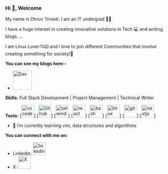 ### Hi 👋, Welcome

<!--
**drvcodenta/drvcodenta** is a ✨ _special_ ✨ repository because its `README.md` (this file) appears on your GitHub profile.
-->

My name is Dhruv Trivedi. I am an IT undergrad 👨‍🎓

I have a huge interest in creating innovative solutions in Tech 💻 and writing blogs ... 

I am Linux Lover💘⌨️ and I love to join different Communities that involve creating something for society!👐

**You can see my blogs here:-**
- [<img src='https://cdn6.aptoide.com/imgs/c/c/4/cc4728ef462176c828948f9ce056fa5f_icon.png' alt='Dev' height='60'>](https://dev.to/drvcodenta)

**Skills:**
Full Stack Development | Project Management | Technical Writer

**Tools:**
[<img src='https://upload.wikimedia.org/wikipedia/commons/thumb/2/2d/Visual_Studio_Code_1.18_icon.svg/640px-Visual_Studio_Code_1.18_icon.svg.png' alt='vscode' height='40'>] [<img src='https://upload.wikimedia.org/wikipedia/commons/thumb/2/24/Github_logo_svg.svg/640px-Github_logo_svg.svg.png' alt='Github' height='40'>] [<img src='https://upload.wikimedia.org/wikipedia/commons/thumb/d/d5/Tailwind_CSS_Logo.svg/640px-Tailwind_CSS_Logo.svg.png' alt='tailwindcss' height='40'>] [<img src='https://upload.wikimedia.org/wikipedia/commons/thumb/a/a7/React-icon.svg/640px-React-icon.svg.png' alt='react' height='40'>] [<img src='https://upload.wikimedia.org/wikipedia/commons/thumb/8/82/Gnu-bash-logo.svg/640px-Gnu-bash-logo.svg.png' alt='bash' height='40'>] [<img src='https://upload.wikimedia.org/wikipedia/commons/thumb/3/3c/TuxFlat.svg/640px-TuxFlat.svg.png' alt='linux' height='40'>] [<img src='https://upload.wikimedia.org/wikipedia/commons/thumb/e/e0/Git-logo.svg/640px-Git-logo.svg.png' alt='git' height='40'>] [<img src='https://upload.wikimedia.org/wikipedia/commons/8/8e/Nextjs-logo.svg' alt='nextjs' height='40'>]


- 🌱 I’m currently learning vim, data structures and algorithms

**You can connect with me on:**
- Linkedin: [<img src='https://upload.wikimedia.org/wikipedia/commons/thumb/e/e6/729101_linkedin_icon.png/640px-729101_linkedin_icon.png' alt='linkedin id' height='40'>](https://www.linkedin.com/in/dhruv-trivedi-06a767228?utm_source=share&utm_campaign=share_via&utm_content=profile&utm_medium=android_app)
- X: [<img src='https://upload.wikimedia.org/wikipedia/commons/thumb/5/57/X_logo_2023_%28white%29.png/640px-X_logo_2023_%28white%29.png' alt='X' height='40'>](https://twitter.com/DhruvTr89566170)

